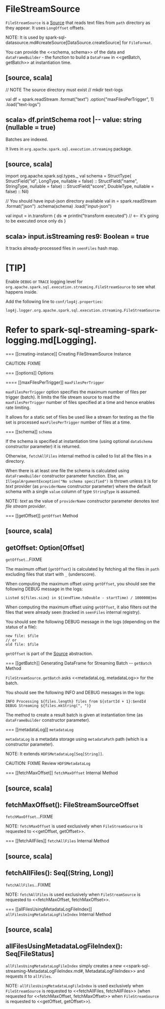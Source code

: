 # FileStreamSource

`FileStreamSource` is a [Source](Source.md) that reads text files from `path` directory as they appear. It uses `LongOffset` offsets.

NOTE: It is used by spark-sql-datasource.md#createSource[DataSource.createSource] for `FileFormat`.

You can provide the <<schema, schema>> of the data and `dataFrameBuilder` - the function to build a `DataFrame` in <<getBatch, getBatch>> at instantiation time.

[source, scala]
----
// NOTE The source directory must exist
// mkdir text-logs

val df = spark.readStream
  .format("text")
  .option("maxFilesPerTrigger", 1)
  .load("text-logs")

scala> df.printSchema
root
|-- value: string (nullable = true)
----

Batches are indexed.

It lives in `org.apache.spark.sql.execution.streaming` package.

[source, scala]
----
import org.apache.spark.sql.types._
val schema = StructType(
  StructField("id", LongType, nullable = false) ::
  StructField("name", StringType, nullable = false) ::
  StructField("score", DoubleType, nullable = false) :: Nil)

// You should have input-json directory available
val in = spark.readStream
  .format("json")
  .schema(schema)
  .load("input-json")

val input = in.transform { ds =>
  println("transform executed")  // <-- it's going to be executed once only
  ds
}

scala> input.isStreaming
res9: Boolean = true
----

It tracks already-processed files in `seenFiles` hash map.

[TIP]
====
Enable `DEBUG` or `TRACE` logging level for `org.apache.spark.sql.execution.streaming.FileStreamSource` to see what happens inside.

Add the following line to `conf/log4j.properties`:

```
log4j.logger.org.apache.spark.sql.execution.streaming.FileStreamSource=TRACE
```

Refer to spark-sql-streaming-spark-logging.md[Logging].
====

=== [[creating-instance]] Creating FileStreamSource Instance

CAUTION: FIXME

=== [[options]] Options

==== [[maxFilesPerTrigger]] `maxFilesPerTrigger`

`maxFilesPerTrigger` option specifies the maximum number of files per trigger (batch). It limits the file stream source to read the `maxFilesPerTrigger` number of files specified at a time and hence enables rate limiting.

It allows for a static set of files be used like a stream for testing as the file set is processed `maxFilesPerTrigger` number of files at a time.

=== [[schema]] `schema`

If the schema is specified at instantiation time (using optional `dataSchema` constructor parameter) it is returned.

Otherwise, `fetchAllFiles` internal method is called to list all the files in a directory.

When there is at least one file the schema is calculated using `dataFrameBuilder` constructor parameter function. Else, an `IllegalArgumentException("No schema specified")` is thrown unless it is for *text* provider (as `providerName` constructor parameter) where the default schema with a single `value` column of type `StringType` is assumed.

NOTE: *text* as the value of `providerName` constructor parameter denotes *text file stream provider*.

=== [[getOffset]] `getOffset` Method

[source, scala]
----
getOffset: Option[Offset]
----

`getOffset`...FIXME

The maximum offset (`getOffset`) is calculated by fetching all the files in `path` excluding files that start with `_` (underscore).

When computing the maximum offset using `getOffset`, you should see the following DEBUG message in the logs:

```
Listed ${files.size} in ${(endTime.toDouble - startTime) / 1000000}ms
```

When computing the maximum offset using `getOffset`, it also filters out the files that were already seen (tracked in `seenFiles` internal registry).

You should see the following DEBUG message in the logs (depending on the status of a file):

```
new file: $file
// or
old file: $file
```

`getOffset` is part of the [Source](Source.md#getOffset) abstraction.

=== [[getBatch]] Generating DataFrame for Streaming Batch -- `getBatch` Method

`FileStreamSource.getBatch` asks <<metadataLog, metadataLog>> for the batch.

You should see the following INFO and DEBUG messages in the logs:

```
INFO Processing ${files.length} files from ${startId + 1}:$endId
DEBUG Streaming ${files.mkString(", ")}
```

The method to create a result batch is given at instantiation time (as `dataFrameBuilder` constructor parameter).

=== [[metadataLog]] `metadataLog`

`metadataLog` is a metadata storage using `metadataPath` path (which is a constructor parameter).

NOTE: It extends `HDFSMetadataLog[Seq[String]]`.

CAUTION: FIXME Review `HDFSMetadataLog`

=== [[fetchMaxOffset]] `fetchMaxOffset` Internal Method

[source, scala]
----
fetchMaxOffset(): FileStreamSourceOffset
----

`fetchMaxOffset`...FIXME

NOTE: `fetchMaxOffset` is used exclusively when `FileStreamSource` is requested to <<getOffset, getOffset>>.

=== [[fetchAllFiles]] `fetchAllFiles` Internal Method

[source, scala]
----
fetchAllFiles(): Seq[(String, Long)]
----

`fetchAllFiles`...FIXME

NOTE: `fetchAllFiles` is used exclusively when `FileStreamSource` is requested to <<fetchMaxOffset, fetchMaxOffset>>.

=== [[allFilesUsingMetadataLogFileIndex]] `allFilesUsingMetadataLogFileIndex` Internal Method

[source, scala]
----
allFilesUsingMetadataLogFileIndex(): Seq[FileStatus]
----

`allFilesUsingMetadataLogFileIndex` simply creates a new <<spark-sql-streaming-MetadataLogFileIndex.md#, MetadataLogFileIndex>> and requests it to `allFiles`.

NOTE: `allFilesUsingMetadataLogFileIndex` is used exclusively when `FileStreamSource` is requested to <<fetchAllFiles, fetchAllFiles>> (when requested for <<fetchMaxOffset, fetchMaxOffset>> when `FileStreamSource` is requested to <<getOffset, getOffset>>).
